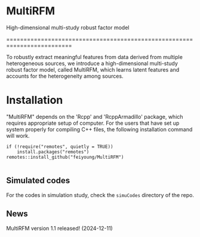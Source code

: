 # MultiRFM
High-dimensional multi-study robust factor model

=========================================================================

To robustly extract meaningful features from data derived from multiple heterogeneous sources, we introduce a high-dimensional multi-study robust factor model, called MultiRFM, which learns latent features and accounts for the heterogeneity among sources.


# Installation
"MultiRFM" depends on the 'Rcpp' and 'RcppArmadillo' package, which requires appropriate setup of computer. For the users that have set up system properly for compiling C++ files, the following installation command will work.
```{Rmd}
if (!require("remotes", quietly = TRUE))
    install.packages("remotes")
remotes::install_github("feiyoung/MultiRFM")


```


## Simulated codes
For the codes in simulation study, check the `simuCodes` directory of the repo.


## News

MultiRFM version 1.1 released! (2024-12-11) 


